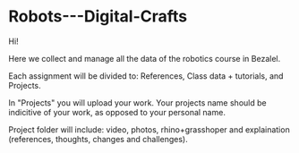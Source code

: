 # Robots---Digital-Crafts

Hi!

Here we collect and manage all the data of the robotics course in Bezalel.

Each assignment will be divided to: References, Class data + tutorials, and Projects.

In "Projects" you will upload your work. Your projects name should be indicitive of your work, as opposed to your personal name. 

Project folder will include: video, photos, rhino+grasshoper and explaination (references, thoughts, changes and challenges).

